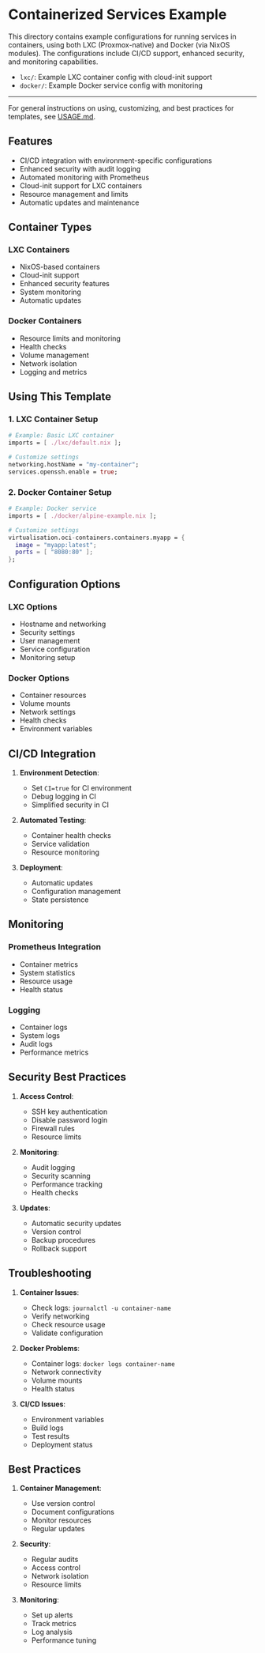 # Containerized Services Example

This directory contains example configurations for running services in containers, using both LXC (Proxmox-native) and Docker (via NixOS modules). The configurations include CI/CD support, enhanced security, and monitoring capabilities.

- `lxc/`: Example LXC container config with cloud-init support
- `docker/`: Example Docker service config with monitoring

---

For general instructions on using, customizing, and best practices for templates, see [USAGE.md](../templates/USAGE.md).

## Features

- CI/CD integration with environment-specific configurations
- Enhanced security with audit logging
- Automated monitoring with Prometheus
- Cloud-init support for LXC containers
- Resource management and limits
- Automatic updates and maintenance

## Container Types

### LXC Containers
- NixOS-based containers
- Cloud-init support
- Enhanced security features
- System monitoring
- Automatic updates

### Docker Containers
- Resource limits and monitoring
- Health checks
- Volume management
- Network isolation
- Logging and metrics

## Using This Template

### 1. LXC Container Setup
```nix
# Example: Basic LXC container
imports = [ ./lxc/default.nix ];

# Customize settings
networking.hostName = "my-container";
services.openssh.enable = true;
```

### 2. Docker Container Setup
```nix
# Example: Docker service
imports = [ ./docker/alpine-example.nix ];

# Customize settings
virtualisation.oci-containers.containers.myapp = {
  image = "myapp:latest";
  ports = [ "8080:80" ];
};
```

## Configuration Options

### LXC Options
- Hostname and networking
- Security settings
- User management
- Service configuration
- Monitoring setup

### Docker Options
- Container resources
- Volume mounts
- Network settings
- Health checks
- Environment variables

## CI/CD Integration

1. **Environment Detection**:
   - Set `CI=true` for CI environment
   - Debug logging in CI
   - Simplified security in CI

2. **Automated Testing**:
   - Container health checks
   - Service validation
   - Resource monitoring

3. **Deployment**:
   - Automatic updates
   - Configuration management
   - State persistence

## Monitoring

### Prometheus Integration
- Container metrics
- System statistics
- Resource usage
- Health status

### Logging
- Container logs
- System logs
- Audit logs
- Performance metrics

## Security Best Practices

1. **Access Control**:
   - SSH key authentication
   - Disable password login
   - Firewall rules
   - Resource limits

2. **Monitoring**:
   - Audit logging
   - Security scanning
   - Performance tracking
   - Health checks

3. **Updates**:
   - Automatic security updates
   - Version control
   - Backup procedures
   - Rollback support

## Troubleshooting

1. **Container Issues**:
   - Check logs: `journalctl -u container-name`
   - Verify networking
   - Check resource usage
   - Validate configuration

2. **Docker Problems**:
   - Container logs: `docker logs container-name`
   - Network connectivity
   - Volume mounts
   - Health status

3. **CI/CD Issues**:
   - Environment variables
   - Build logs
   - Test results
   - Deployment status

## Best Practices

1. **Container Management**:
   - Use version control
   - Document configurations
   - Monitor resources
   - Regular updates

2. **Security**:
   - Regular audits
   - Access control
   - Network isolation
   - Resource limits

3. **Monitoring**:
   - Set up alerts
   - Track metrics
   - Log analysis
   - Performance tuning
